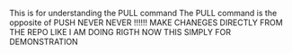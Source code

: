 This is for understanding the PULL command
The PULL command is the opposite of PUSH
NEVER NEVER !!!!!! MAKE CHANEGES DIRECTLY FROM THE REPO LIKE I AM DOING RIGTH NOW THIS SIMPLY FOR DEMONSTRATION
